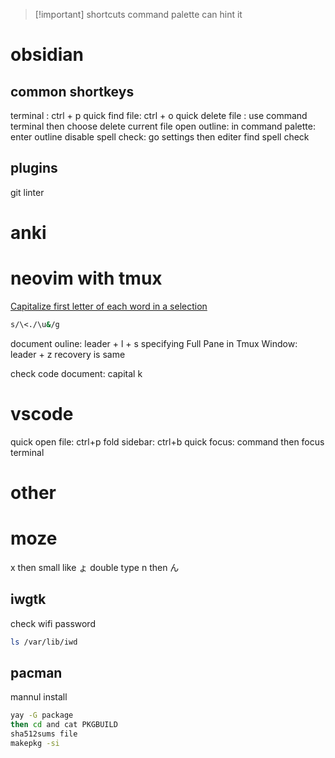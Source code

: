 > [!important] shortcuts
> command palette can hint it

# obsidian

## common shortkeys

terminal : ctrl + p
quick find file: ctrl + o
quick delete file : use command  terminal then choose delete current file
open outline: in command palette: enter outline
disable spell check:  go settings then editer find spell check

## plugins

git
linter

# anki

# neovim with tmux

[Capitalize first letter of each word in a selection](https://stackoverflow.com/questions/17440659/capitalize-first-letter-of-each-word-in-a-selection-using-vim)

```bash
s/\<./\u&/g
```

document ouline: leader + l + s
specifying Full Pane in Tmux Window: leader + z recovery is same

check code document: capital k

# vscode

quick open file: ctrl+p
fold sidebar: ctrl+b
quick focus: command then focus terminal

# other

# moze

x then  small like ょ
double type n then ん

## iwgtk

check wifi password
```bash
ls /var/lib/iwd
```

## pacman

mannul install

```bash
yay -G package
then cd and cat PKGBUILD
sha512sums file
makepkg -si
```
